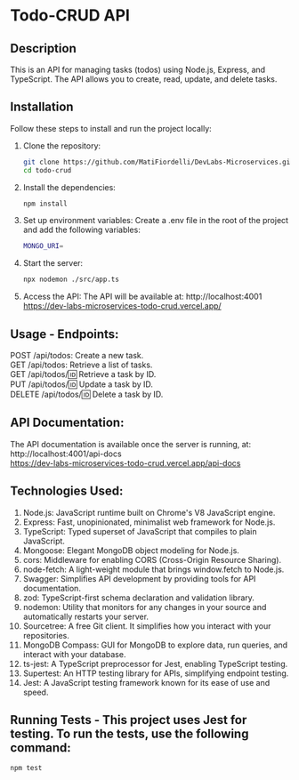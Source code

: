 # Todo-CRUD API

## Description
This is an API for managing tasks (todos) using Node.js, Express, and TypeScript. The API allows you to create, read, update, and delete tasks.

## Installation
Follow these steps to install and run the project locally:

1. Clone the repository:
   ```bash
   git clone https://github.com/MatiFiordelli/DevLabs-Microservices.git
   cd todo-crud
   ```

2. Install the dependencies:
   ```bash
   npm install
   ```

3. Set up environment variables: Create a .env file in the root of the project and add the following variables:
   ```bash
   MONGO_URI=
   ```

4. Start the server:
   ```bash
   npx nodemon ./src/app.ts
   ```

5. Access the API: The API will be available at: 
http://localhost:4001  
https://dev-labs-microservices-todo-crud.vercel.app/

## Usage - Endpoints:
POST /api/todos: Create a new task.  
GET /api/todos: Retrieve a list of tasks.  
GET /api/todos/:id: Retrieve a task by ID.  
PUT /api/todos/:id: Update a task by ID.  
DELETE /api/todos/:id: Delete a task by ID.

## API Documentation:
The API documentation is available once the server is running, at: 
http://localhost:4001/api-docs  
https://dev-labs-microservices-todo-crud.vercel.app/api-docs 

## Technologies Used:
1. Node.js: JavaScript runtime built on Chrome's V8 JavaScript engine.
2. Express: Fast, unopinionated, minimalist web framework for Node.js.
3. TypeScript: Typed superset of JavaScript that compiles to plain JavaScript.
4. Mongoose: Elegant MongoDB object modeling for Node.js.
5. cors: Middleware for enabling CORS (Cross-Origin Resource Sharing).
6. node-fetch: A light-weight module that brings window.fetch to Node.js.
7. Swagger: Simplifies API development by providing tools for API documentation.
8. zod: TypeScript-first schema declaration and validation library.
9. nodemon: Utility that monitors for any changes in your source and automatically restarts your server.
10. Sourcetree: A free Git client. It simplifies how you interact with your repositories.
11. MongoDB Compass: GUI for MongoDB to explore data, run queries, and interact with your database.
12. ts-jest: A TypeScript preprocessor for Jest, enabling TypeScript testing.
13. Supertest: An HTTP testing library for APIs, simplifying endpoint testing.
14. Jest: A JavaScript testing framework known for its ease of use and speed.

## Running Tests - This project uses Jest for testing. To run the tests, use the following command:
```bash
npm test
```